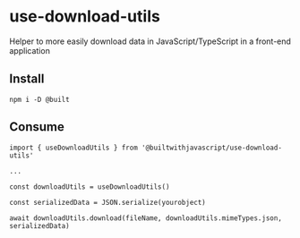 # use-download-utils
Helper to more easily download data in JavaScript/TypeScript in a front-end application

## Install
`npm i -D @built`

## Consume
```
import { useDownloadUtils } from '@builtwithjavascript/use-download-utils'

...

const downloadUtils = useDownloadUtils()

const serializedData = JSON.serialize(yourobject)

await downloadUtils.download(fileName, downloadUtils.mimeTypes.json, serializedData)

```
